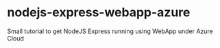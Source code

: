 # nodejs-express-webapp-azure
Small tutorial to get NodeJS Express running using WebApp under Azure Cloud
